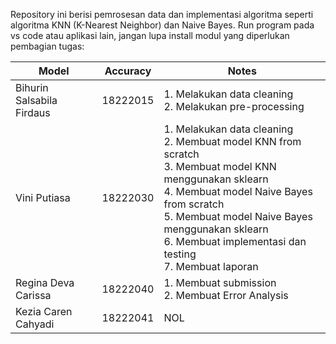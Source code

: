 Repository ini berisi pemrosesan data dan implementasi algoritma seperti algoritma KNN (K-Nearest Neighbor) dan Naive Bayes.
Run program pada vs code atau aplikasi lain, jangan lupa install modul yang diperlukan
pembagian tugas: 

| Model                 | Accuracy       | Notes                      |
|-----------------------|----------------|----------------------------|
| Bihurin Salsabila Firdaus          | 18222015         | 1. Melakukan data cleaning <br> 2. Melakukan pre-processing      |
| Vini Putiasa    | 18222030        | 1. Melakukan data cleaning <br> 2. Membuat model KNN from scratch <br> 3. Membuat model KNN menggunakan sklearn <br> 4. Membuat model Naive Bayes from scratch <br> 5. Membuat model Naive Bayes menggunakan sklearn <br> 6. Membuat implementasi dan testing <br> 7. Membuat laporan     |
| Regina Deva Carissa  | 18222040        | 1. Membuat submission <br> 2. Membuat Error Analysis     |
| Kezia Caren Cahyadi 	 | 18222041        | NOL  
